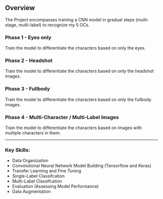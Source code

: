 ## Overview

The Project encompasses training a CNN model in gradual steps (multi-stage, multi-label) to recognize my 5 OCs.

### Phase 1 - Eyes only

Train the model to differentiate the characters based on only the eyes.

### Phase 2 - Headshot

Train the model to differentiate the characters based on only the headshot images.

### Phase 3 - Fullbody

Train the model to differentiate the characters based on only the fullbody images.

### Phase 4 - Multi-Character / Multi-Label Images

Train the model to differentiate the characters based on images with multiple characters in them.

---

### Key Skills:

- Data Organization
- Convolutional Neural Network Model Building (Tensorflow and Keras)
- Transfer Learning and Fine Tuning
- Single-Label Classifcation
- Multi-Label Classifcation
- Evaluation (Assessing Model Performance)
- Data Augmentation